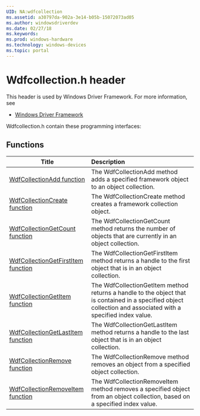 ```yaml
---
UID: NA:wdfcollection
ms.assetid: a30797da-902a-3e14-b05b-15072073ad05
ms.author: windowsdriverdev
ms.date: 02/27/18
ms.keywords: 
ms.prod: windows-hardware
ms.technology: windows-devices
ms.topic: portal
---
```


# Wdfcollection.h header



This header is used by Windows Driver Framework. For more information, see
- [Windows Driver Framework](../_wdf/index.md)

Wdfcollection.h contain these programming interfaces:


## Functions

| Title   | Description   |
| ---- |:---- |
| [WdfCollectionAdd function](nf-wdfcollection-wdfcollectionadd.md) | The WdfCollectionAdd method adds a specified framework object to an object collection. |
| [WdfCollectionCreate function](nf-wdfcollection-wdfcollectioncreate.md) | The WdfCollectionCreate method creates a framework collection object. |
| [WdfCollectionGetCount function](nf-wdfcollection-wdfcollectiongetcount.md) | The WdfCollectionGetCount method returns the number of objects that are currently in an object collection. |
| [WdfCollectionGetFirstItem function](nf-wdfcollection-wdfcollectiongetfirstitem.md) | The WdfCollectionGetFirstItem method returns a handle to the first object that is in an object collection. |
| [WdfCollectionGetItem function](nf-wdfcollection-wdfcollectiongetitem.md) | The WdfCollectionGetItem method returns a handle to the object that is contained in a specified object collection and associated with a specified index value. |
| [WdfCollectionGetLastItem function](nf-wdfcollection-wdfcollectiongetlastitem.md) | The WdfCollectionGetLastItem method returns a handle to the last object that is in an object collection. |
| [WdfCollectionRemove function](nf-wdfcollection-wdfcollectionremove.md) | The WdfCollectionRemove method removes an object from a specified object collection. |
| [WdfCollectionRemoveItem function](nf-wdfcollection-wdfcollectionremoveitem.md) | The WdfCollectionRemoveItem method removes a specified object from an object collection, based on a specified index value. |
